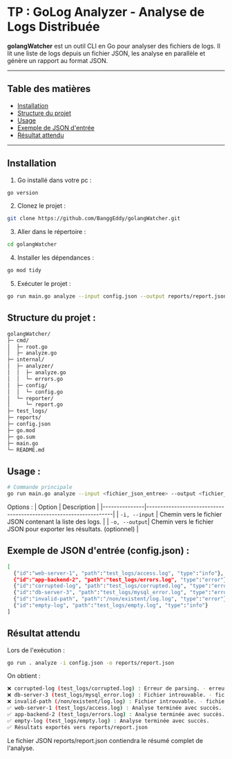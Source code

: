 # TP : GoLog Analyzer - Analyse de Logs Distribuée

**golangWatcher** est un outil CLI en Go pour analyser des fichiers de logs. Il lit une liste de logs depuis un fichier JSON, les analyse en parallèle et génère un rapport au format JSON.

---

## Table des matières

- [Installation](#installation)
- [Structure du projet](#structure-du-projet)
- [Usage](#usage)
- [Exemple de JSON d'entrée](#exemple-de-json-dentrée)
- [Résultat attendu](#résultat-attendu)

---

## Installation

1.  Go installé dans votre pc :
```bash
go version
```

2.  Clonez le projet :
```bash
git clone https://github.com/BanggEddy/golangWatcher.git
```

3. Aller dans le répertoire :
```bash
cd golangWatcher
```

4. Installer les dépendances :
```bash
go mod tidy
```

5. Exécuter le projet :
```bash
go run main.go analyze --input config.json --output reports/report.json
```

## Structure du projet :
```bash
golangWatcher/
├─ cmd/
│  ├─ root.go         
│  ├─ analyze.go     
├─ internal/
│  ├─ analyzer/
│  │  ├─ analyze.go    
│  │  └─ errors.go    
│  ├─ config/
│  │  └─ config.go     
│  └─ reporter/
│     └─ report.go     
├─ test_logs/          
├─ reports/            
├─ config.json         
├─ go.mod
├─ go.sum
├─ main.go
└─ README.md
```

## Usage :
```bash
# Commande principale
go run main.go analyze --input <fichier_json_entree> --output <fichier_json_sortie>
```

Options :
| Option        | Description                                                      |
|---------------|------------------------------------------------------------------|
| `-i, --input` | Chemin vers le fichier JSON contenant la liste des logs.         |
| `-o, --output`| Chemin vers le fichier JSON pour exporter les résultats. (optionnel) |

## Exemple de JSON d'entrée (config.json) :
```bash
[
  {"id":"web-server-1", "path":"test_logs/access.log", "type":"info"},
  {"id":"app-backend-2", "path":"test_logs/errors.log", "type":"error"},
  {"id":"corrupted-log", "path":"test_logs/corrupted.log", "type":"error"},
  {"id":"db-server-3", "path":"test_logs/mysql_error.log", "type":"error"},
  {"id":"invalid-path", "path":"/non/existent/log.log", "type":"error"},
  {"id":"empty-log", "path":"test_logs/empty.log", "type":"info"}
]
```

## Résultat attendu
Lors de l'exécution :
```bash
go run . analyze -i config.json -o reports/report.json
```

On obtient :
```bash
❌ corrupted-log (test_logs/corrupted.log) : Erreur de parsing. - erreur de parsing sur test_logs/corrupted.log: ligne corrompue
❌ db-server-3 (test_logs/mysql_error.log) : Fichier introuvable. - fichier introuvable: test_logs/mysql_error.log (GetFileAttributesEx test_logs/mysql_error.log: The system cannot find the file specified.)
❌ invalid-path (/non/existent/log.log) : Fichier introuvable. - fichier introuvable: /non/existent/log.log (GetFileAttributesEx /non/existent/log.log: The system cannot find the path specified.)
✅ web-server-1 (test_logs/access.log) : Analyse terminée avec succès.
✅ app-backend-2 (test_logs/errors.log) : Analyse terminée avec succès.
✅ empty-log (test_logs/empty.log) : Analyse terminée avec succès.
✅ Résultats exportés vers reports/report.json
```
Le fichier JSON reports/report.json contiendra le résumé complet de l'analyse.


